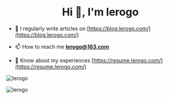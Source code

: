 <h1 align="center">Hi 👋, I'm lerogo</h1>

- 📝 I regularly write articles on [https://blog.lerogo.com/](https://blog.lerogo.com/)

- 📫 How to reach me **lerogo@163.com**

- 📄 Know about my experiences [https://resume.lerogo.com/](https://resume.lerogo.com/)


<p>
<img align="center" src="https://github-readme-stats.vercel.app/api?username=lerogo&show_icons=true&locale=en" alt="lerogo" align="left" />
</p>
<p>
<img align="center" src="https://github-readme-stats.vercel.app/api/top-langs/?username=lerogo&layout=compact&langs_count=20&locale=en" alt="lerogo" align="right"/>
</p>